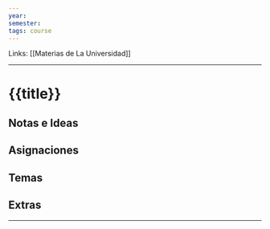 ```yaml
---
year: 
semester: 
tags: course
---
```

Links: [[Materias de La Universidad]]

___
# {{title}}

## Notas e Ideas

## Asignaciones

## Temas

## Extras
___

